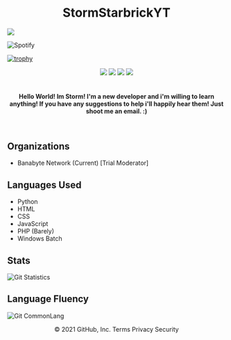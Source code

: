 <h1 align="center">StormStarbrickYT</h1>

![](https://komarev.com/ghpvc/?username=StormStarbrickYT&color=grey&style=plastic)

![Spotify](https://spotify-recently-played-readme.vercel.app/api?user=cb9gqbla906uijped0d3lqzb5)

[![trophy](https://github-profile-trophy.vercel.app/?username=StormStarbrickYT&theme=onedark)](https://github.com/StormStarbrickYT/github-profile-trophy)

<div align="center">
  <a href="https://www.twitch.tv/stormstarbrick"><img src="https://img.shields.io/badge/Twitch-9146FF?style=for-the-badge&logo=twitch&logoColor=white"></a>
  <a href="https://www.javascript.com"><img src="https://img.shields.io/badge/javascript%20-%23323330.svg?style=for-the-badge&logo=javascript"></a>
  <a href="https://www.typescriptlang.org"><img src="https://img.shields.io/badge/typescript-%23007ACC.svg?style=for-the-badge&logo=typescript&logoColor=white"></a>
  <img src="https://img.shields.io/badge/html5%20-%23E34F26.svg?style=for-the-badge&logo=html5&logoColor=white">
</div>
<br>

<!-- Descriptor !-->
<html>
  <h4>
<p align="center">Hello World! Im Storm! I'm a new developer and i'm willing to learn anything! If you have any suggestions to help i'll happily hear them! Just shoot me an email. :)</p>
<br>
  </h4>
</html>

## Organizations
- Banabyte Network (Current) [Trial Moderator]

## Languages Used
- Python
- HTML
- CSS
- JavaScript
- PHP (Barely)
- Windows Batch

## Stats
![Git Statistics](https://github-readme-stats.vercel.app/api?username=StormStarbrickYT&show_icons=true&theme=tokyonight&include_all_commits=true&count_private=true&hide_border=true)

## Language Fluency
![Git CommonLang](https://github-readme-stats.vercel.app/api/top-langs/?username=StormStarbrickYT&hide_border=true&layout=compact&theme=tokyonight)

<!-- Licensing -->
<p align="center">
© 2021 GitHub, Inc.
Terms
Privacy
Security
</p>
